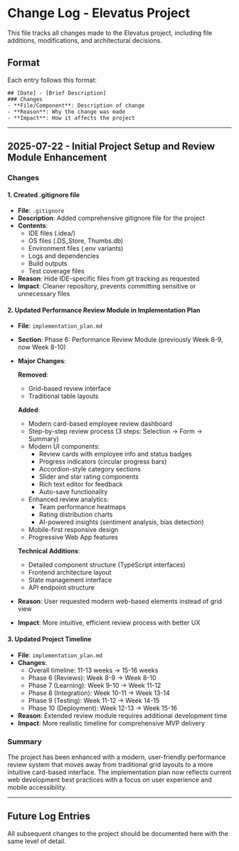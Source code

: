 # Change Log - Elevatus Project

This file tracks all changes made to the Elevatus project, including file additions, modifications, and architectural decisions.

## Format
Each entry follows this format:
```
## [Date] - [Brief Description]
### Changes
- **File/Component**: Description of change
- **Reason**: Why the change was made
- **Impact**: How it affects the project
```

---

## 2025-07-22 - Initial Project Setup and Review Module Enhancement

### Changes

#### 1. Created .gitignore file
- **File**: `.gitignore`
- **Description**: Added comprehensive gitignore file for the project
- **Contents**:
  - IDE files (.idea/)
  - OS files (.DS_Store, Thumbs.db)
  - Environment files (.env variants)
  - Logs and dependencies
  - Build outputs
  - Test coverage files
- **Reason**: Hide IDE-specific files from git tracking as requested
- **Impact**: Cleaner repository, prevents committing sensitive or unnecessary files

#### 2. Updated Performance Review Module in Implementation Plan
- **File**: `implementation_plan.md`
- **Section**: Phase 6: Performance Review Module (previously Week 8-9, now Week 8-10)
- **Major Changes**:
  
  **Removed**:
  - Grid-based review interface
  - Traditional table layouts
  
  **Added**:
  - Modern card-based employee review dashboard
  - Step-by-step review process (3 steps: Selection → Form → Summary)
  - Modern UI components:
    - Review cards with employee info and status badges
    - Progress indicators (circular progress bars)
    - Accordion-style category sections
    - Slider and star rating components
    - Rich text editor for feedback
    - Auto-save functionality
  - Enhanced review analytics:
    - Team performance heatmaps
    - Rating distribution charts
    - AI-powered insights (sentiment analysis, bias detection)
  - Mobile-first responsive design
  - Progressive Web App features
  
  **Technical Additions**:
  - Detailed component structure (TypeScript interfaces)
  - Frontend architecture layout
  - State management interface
  - API endpoint structure
  
- **Reason**: User requested modern web-based elements instead of grid view
- **Impact**: More intuitive, efficient review process with better UX

#### 3. Updated Project Timeline
- **File**: `implementation_plan.md`
- **Changes**:
  - Overall timeline: 11-13 weeks → 15-16 weeks
  - Phase 6 (Reviews): Week 8-9 → Week 8-10
  - Phase 7 (Learning): Week 9-10 → Week 11-12
  - Phase 8 (Integration): Week 10-11 → Week 13-14
  - Phase 9 (Testing): Week 11-12 → Week 14-15
  - Phase 10 (Deployment): Week 12-13 → Week 15-16
- **Reason**: Extended review module requires additional development time
- **Impact**: More realistic timeline for comprehensive MVP delivery

### Summary
The project has been enhanced with a modern, user-friendly performance review system that moves away from traditional grid layouts to a more intuitive card-based interface. The implementation plan now reflects current web development best practices with a focus on user experience and mobile accessibility.

---

## Future Log Entries
All subsequent changes to the project should be documented here with the same level of detail.